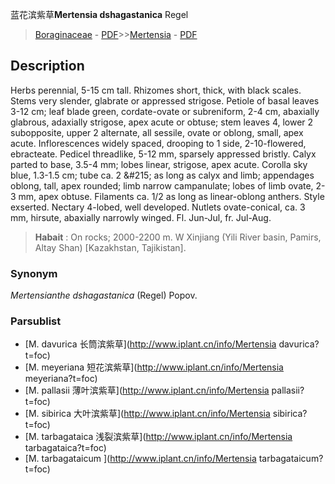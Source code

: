 蓝花滨紫草**Mertensia dshagastanica** Regel

> [Boraginaceae](http://www.iplant.cn/info/Boraginaceae?t=foc) - [PDF](http://www.iplant.cn/foc/pdf/Boraginaceae.pdf)>>[Mertensia](http://www.iplant.cn/info/Mertensia?t=foc) - [PDF](http://www.iplant.cn/foc/pdf/Mertensia.pdf)

## Description

Herbs perennial, 5-15 cm tall. Rhizomes short, thick, with black scales. Stems very slender, glabrate or appressed strigose. Petiole of basal leaves 3-12 cm; leaf blade green, cordate-ovate or subreniform, 2-4 cm, abaxially glabrous, adaxially strigose, apex acute or obtuse; stem leaves 4, lower 2 subopposite, upper 2 alternate, all sessile, ovate or oblong, small, apex acute. Inflorescences widely spaced, drooping to 1 side, 2-10-flowered, ebracteate. Pedicel threadlike, 5-12 mm, sparsely appressed bristly. Calyx parted to base, 3.5-4 mm; lobes linear, strigose, apex acute. Corolla sky blue, 1.3-1.5 cm; tube ca. 2 &amp;#215; as long as calyx and limb; appendages oblong, tall, apex rounded; limb narrow campanulate; lobes of limb ovate, 2-3 mm, apex obtuse. Filaments ca. 1/2 as long as linear-oblong anthers. Style exserted. Nectary 4-lobed, well developed. Nutlets ovate-conical, ca. 3 mm, hirsute, abaxially narrowly winged. Fl. Jun-Jul, fr. Jul-Aug.

> **Habait** : 
> On rocks; 2000-2200 m. W Xinjiang (Yili River basin, Pamirs, Altay Shan) [Kazakhstan, Tajikistan].

### Synonym
*Mertensianthe dshagastanica* (Regel) Popov.

### Parsublist

* [M.  davurica  长筒滨紫草](http://www.iplant.cn/info/Mertensia davurica?t=foc)
* [M.  meyeriana  短花滨紫草](http://www.iplant.cn/info/Mertensia meyeriana?t=foc)
* [M.  pallasii  薄叶滨紫草](http://www.iplant.cn/info/Mertensia pallasii?t=foc)
* [M.  sibirica  大叶滨紫草](http://www.iplant.cn/info/Mertensia sibirica?t=foc)
* [M.  tarbagataica  浅裂滨紫草](http://www.iplant.cn/info/Mertensia tarbagataica?t=foc)
* [M.  tarbagataicum  ](http://www.iplant.cn/info/Mertensia tarbagataicum?t=foc)
